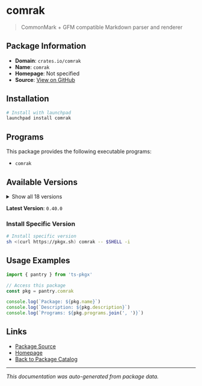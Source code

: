 # comrak

> CommonMark + GFM compatible Markdown parser and renderer

## Package Information

- **Domain**: `crates.io/comrak`
- **Name**: `comrak`
- **Homepage**: Not specified
- **Source**: [View on GitHub](https://github.com/pkgxdev/pantry/tree/main/projects/crates.io/comrak/package.yml)

## Installation

```bash
# Install with launchpad
launchpad install comrak
```

## Programs

This package provides the following executable programs:

- `comrak`

## Available Versions

<details>
<summary>Show all 18 versions</summary>

- `0.40.0`, `0.39.1`, `0.39.0`, `0.38.0`, `0.37.0`
- `0.36.0`, `0.35.0`, `0.34.0`, `0.33.0`, `0.32.0`
- `0.31.0`, `0.30.0`, `0.29.0`, `0.28.0`, `0.27.0`
- `0.26.0`, `0.25.0`, `0.24.1`

</details>

**Latest Version**: `0.40.0`

### Install Specific Version

```bash
# Install specific version
sh <(curl https://pkgx.sh) comrak -- $SHELL -i
```

## Usage Examples

```typescript
import { pantry } from 'ts-pkgx'

// Access this package
const pkg = pantry.comrak

console.log(`Package: ${pkg.name}`)
console.log(`Description: ${pkg.description}`)
console.log(`Programs: ${pkg.programs.join(', ')}`)
```

## Links

- [Package Source](https://github.com/pkgxdev/pantry/tree/main/projects/crates.io/comrak/package.yml)
- [Homepage](#)
- [Back to Package Catalog](../../../package-catalog.md)

---

*This documentation was auto-generated from package data.*

